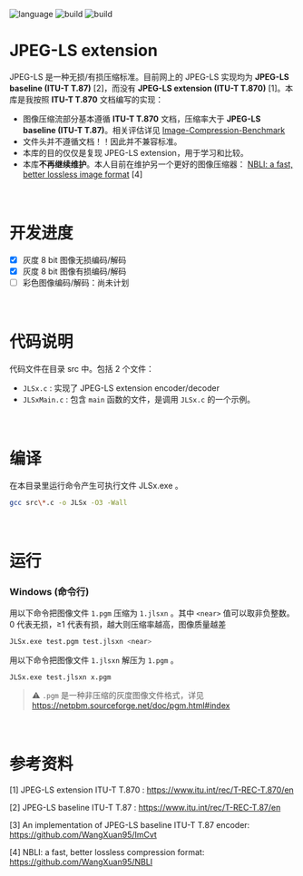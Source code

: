  ![language](https://img.shields.io/badge/language-C-green.svg) ![build](https://img.shields.io/badge/build-Windows-blue.svg) ![build](https://img.shields.io/badge/build-linux-FF1010.svg)

# JPEG-LS extension

JPEG-LS 是一种无损/有损压缩标准。目前网上的 JPEG-LS 实现均为 **JPEG-LS baseline (ITU-T T.87)** [2]，而没有 **JPEG-LS extension (ITU-T T.870)** [1]。本库是我按照 **ITU-T T.870** 文档编写的实现：

- 图像压缩流部分基本遵循 **ITU-T T.870** 文档，压缩率大于 **JPEG-LS baseline (ITU-T T.87)**。相关评估详见 [Image-Compression-Benchmark](https://github.com/WangXuan95/Image-Compression-Benchmark)
- 文件头并不遵循文档！！因此并不兼容标准。
- 本库的目的仅仅是复现 JPEG-LS extension，用于学习和比较。
- 本库**不再继续维护**。本人目前在维护另一个更好的图像压缩器： [NBLI: a fast, better lossless image format](https://github.com/WangXuan95/NBLI) [4]

　

# 开发进度

- [x] 灰度 8 bit 图像无损编码/解码
- [x] 灰度 8 bit 图像有损编码/解码
- [ ] 彩色图像编码/解码：尚未计划

　

# 代码说明

代码文件在目录 src 中。包括 2 个文件：

- `JLSx.c` : 实现了 JPEG-LS extension encoder/decoder
- `JLSxMain.c` : 包含 `main` 函数的文件，是调用 `JLSx.c` 的一个示例。

　

# 编译

在本目录里运行命令产生可执行文件 JLSx.exe 。

```bash
gcc src\*.c -o JLSx -O3 -Wall
```

　

# 运行

### Windows (命令行)

用以下命令把图像文件 `1.pgm` 压缩为 `1.jlsxn`  。其中 `<near>` 值可以取非负整数。0 代表无损，≥1 代表有损，越大则压缩率越高，图像质量越差

```bash
JLSx.exe test.pgm test.jlsxn <near>
```

用以下命令把图像文件 `1.jlsxn`  解压为 `1.pgm` 。

```
JLSx.exe test.jlsxn x.pgm
```

> :warning: `.pgm` 是一种非压缩的灰度图像文件格式，详见 https://netpbm.sourceforge.net/doc/pgm.html#index

　

# 参考资料

[1] JPEG-LS extension ITU-T T.870 : https://www.itu.int/rec/T-REC-T.870/en 

[2] JPEG-LS baseline ITU-T T.87 : https://www.itu.int/rec/T-REC-T.87/en 

[3] An implementation of JPEG-LS baseline ITU-T T.87 encoder: https://github.com/WangXuan95/ImCvt

[4] NBLI: a fast, better lossless compression format: https://github.com/WangXuan95/NBLI
